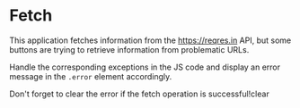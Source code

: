 # Fetch

This application fetches information from the https://reqres.in API, but some buttons are trying to retrieve information from problematic URLs.

Handle the corresponding exceptions in the JS code and display an error message in the `.error` element accordingly.

Don't forget to clear the error if the fetch operation is successful!clear
